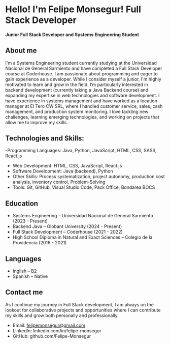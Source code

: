 # Hello! I'm Felipe Monsegur! Full Stack Developer

#### Junior Full Stack Developer and Systems Engineering Student

## About me
I'm a Systems Engineering student currently studying at the Universidad Nacional de General Sarmiento and have completed a Full Stack Developer course at Coderhouse. I am passionate about programming and eager to gain experience as a developer.
While I consider myself a junior, I'm highly motivated to learn and grow in the field. I’m particularly interested in backend development (currently taking a Java Backend course) and expanding my expertise in web technologies and software development.
I have experience in systems management and have worked as a location manager at El Tero CW SRL, where I handled customer service, sales, cash management, and production system monitoring.
I love tackling new challenges, learning emerging technologies, and working on projects that allow me to improve my skills.

## Technologies and Skills:
-Programming Languages: Java, Python, JavaScript, HTML, CSS, SASS, React.js
- Web Development: HTML, CSS, JavaScript, React.js
- Software Development: Java (backend), Python
- Other Skills: Process systematization, project autonomy, production cost analysis, inventory control, Problem-Solving
- Tools: Git, GitHub, Visual Studio Code, Pack Office, Bondarea BOCS

## Education
- Systems Engineering – Universidad Nacional de General Sarmiento (2023 - Present)
- Backend Java – Globant University (2024 - Present)
- Full Stack Development – Coderhouse (2021 - 2022)
- High School Diploma in Natural and Exact Sciences – Colegio de la Providencia (2016 - 2021)

## Languages
- inglish – B2
- Spanish – Native

## Contact me
As I continue my journey in Full Stack development, I am always on the lookout for collaborative projects and opportunities where I can contribute my skills and grow both personally and professionally.
- Email: felipemonsegur@gmail.com
- LinkedIn: linkedin.com/in/felipe-monsegur
- GitHub: github.com/Felipe-Monsegur






